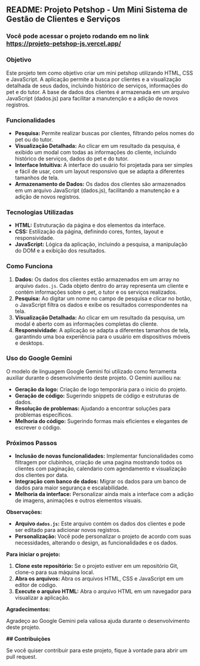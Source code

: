## README: Projeto Petshop - Um Mini Sistema de Gestão de Clientes e Serviços

### Você pode acessar o projeto rodando em no link <https://projeto-petshop-js.vercel.app/>

### Objetivo

Este projeto tem como objetivo criar um mini petshop utilizando HTML, CSS e JavaScript. A aplicação permite a busca por clientes e a visualização detalhada de seus dados, incluindo histórico de serviços, informações do pet e do tutor. A base de dados dos clientes é armazenada em um arquivo JavaScript (dados.js) para facilitar a manutenção e a adição de novos registros.

### Funcionalidades

* **Pesquisa:** Permite realizar buscas por clientes, filtrando pelos nomes do pet ou do tutor.
* **Visualização Detalhada:** Ao clicar em um resultado da pesquisa, é exibido um modal com todas as informações do cliente, incluindo histórico de serviços, dados do pet e do tutor.
* **Interface Intuitiva:** A interface do usuário foi projetada para ser simples e fácil de usar, com um layout responsivo que se adapta a diferentes tamanhos de tela.
* **Armazenamento de Dados:** Os dados dos clientes são armazenados em um arquivo JavaScript (dados.js), facilitando a manutenção e a adição de novos registros.

### Tecnologias Utilizadas

* **HTML:** Estruturação da página e dos elementos da interface.
* **CSS:** Estilização da página, definindo cores, fontes, layout e responsividade.
* **JavaScript:** Lógica da aplicação, incluindo a pesquisa, a manipulação do DOM e a exibição dos resultados.

### Como Funciona

1. **Dados:** Os dados dos clientes estão armazenados em um array no arquivo `dados.js`. Cada objeto dentro do array representa um cliente e contém informações sobre o pet, o tutor e os serviços realizados.
2. **Pesquisa:** Ao digitar um nome no campo de pesquisa e clicar no botão, o JavaScript filtra os dados e exibe os resultados correspondentes na tela.
3. **Visualização Detalhada:** Ao clicar em um resultado da pesquisa, um modal é aberto com as informações completas do cliente.
4. **Responsividade:** A aplicação se adapta a diferentes tamanhos de tela, garantindo uma boa experiência para o usuário em dispositivos móveis e desktops.

### Uso do Google Gemini

O modelo de linguagem Google Gemini foi utilizado como ferramenta auxiliar durante o desenvolvimento deste projeto. O Gemini auxiliou na:

* **Geração da logo:** Criação de logo temporária para o inicio do projeto.
* **Geração de código:** Sugerindo snippets de código e estruturas de dados.
* **Resolução de problemas:** Ajudando a encontrar soluções para problemas específicos.
* **Melhoria do código:** Sugerindo formas mais eficientes e elegantes de escrever o código.

### Próximos Passos

* **Inclusão de novas funcionalidades:** Implementar funcionalidades como filtragem por clubinhos, criação de uma pagina mostrando todos os clientes com paginação, calendario com agendamento e visualização dos clientes por data.
* **Integração com banco de dados:** Migrar os dados para um banco de dados para maior segurança e escalabilidade.
* **Melhoria da interface:** Personalizar ainda mais a interface com a adição de imagens, animações e outros elementos visuais.

**Observações:**

* **Arquivo `dados.js`:** Este arquivo contém os dados dos clientes e pode ser editado para adicionar novos registros.
* **Personalização:** Você pode personalizar o projeto de acordo com suas necessidades, alterando o design, as funcionalidades e os dados.

**Para iniciar o projeto:**

1. **Clone este repositório:** Se o projeto estiver em um repositório Git, clone-o para sua máquina local.
2. **Abra os arquivos:** Abra os arquivos HTML, CSS e JavaScript em um editor de código.
3. **Execute o arquivo HTML:** Abra o arquivo HTML em um navegador para visualizar a aplicação.

**Agradecimentos:**

Agradeço ao Google Gemini pela valiosa ajuda durante o desenvolvimento deste projeto.

**## Contribuições**

Se você quiser contribuir para este projeto, fique à vontade para abrir um pull request.
